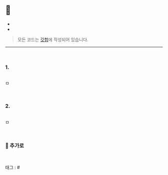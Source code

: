 <p align="center">
<img src="">
</p>

# 📖 

* 
* 

> 모든 코드는 [깃헙](https://github.com/sooolog/dev-spring-springboot)에 작성되어 있습니다.

* * *

<br>



### 1.

<p align="center">
<img src="">
</p>

ㅁ

<br>



### 2.

<p align="center">
<img src="">
</p>

ㅁ

<br>



### 🚀 추가로

<br>



태그 : #
